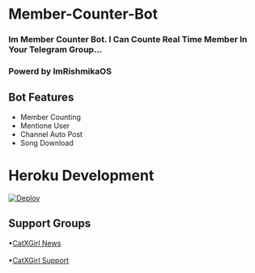 # Member-Counter-Bot
### Im Member Counter Bot. I Can Counte Real Time Member In Your Telegram Group...

### Powerd by ImRishmikaOS


## Bot Features 

* Member Counting 
* Mentione User
* Channel Auto Post 
* Song Download 

# Heroku Development 

[![Deploy](https://www.herokucdn.com/deploy/button.svg)](https://heroku.com/deploy?template=https://github.com/RishBropromax/Member-Counter-Bot.git) 

## Support Groups

•[CatXGirl News](t.me/CatXGirlNews) <br> <br>
•[CatXGirl Support](t.me/CatXGirlSupport)
